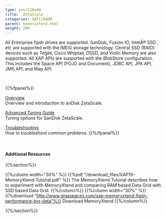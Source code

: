 ```yaml
---
type: post110adm
title:  ZetaScale
categories: XAP110ADM
parent: memoryxtend.html
weight: 200
---
```




All Enterprise flash drives are supported. SanDisk, Fusion-IO, IntelÂ® SSD , etc are supported with the IMDG storage technology. Central SSD (RAID) devices such as Tegile, Cisco Whiptail, DSSD, and Violin Memory are also supported.
All XAP APIs are supported with the BlobStore configuration. This includes the Space API (POJO and Document), JDBC API, JPA API, JMS API, and Map API.

<br>

{{%fpanel%}}

[Overview](./memoryxtend-ssd-overview.html)<br>
Overview and introduction to anDisk ZetaScale.

[Advanced Tuning Guide](./memoryxtend-ssd-tuning-guide.html)<br>
Tuning options for SanDisk ZetaScale.

[Troubleshooting](./memoryxtend-ssd-trouble-shooting.html)<br>
How to troubleshoot common problems.
{{%/fpanel%}}

<br>

#### Additional Resources

{{%section%}}

{{%column width="30%"  %}}
{{%pdf "/download_files/XAP10-MemoryXtend Tutorial.pdf" %}}
The MemoryXtend Tutorial describes how to experiment with MemoryXtend and comparing RAM based Data Grid with SSD based Data Grid.
{{%/column%}}
{{%column width="30%"  %}}
{{%download "http://www.gigaspaces.com/xap-memoryxtend-flash-performance-big-data"%}}  Download MemoryXtend
{{%/column%}}

{{%/section%}}


